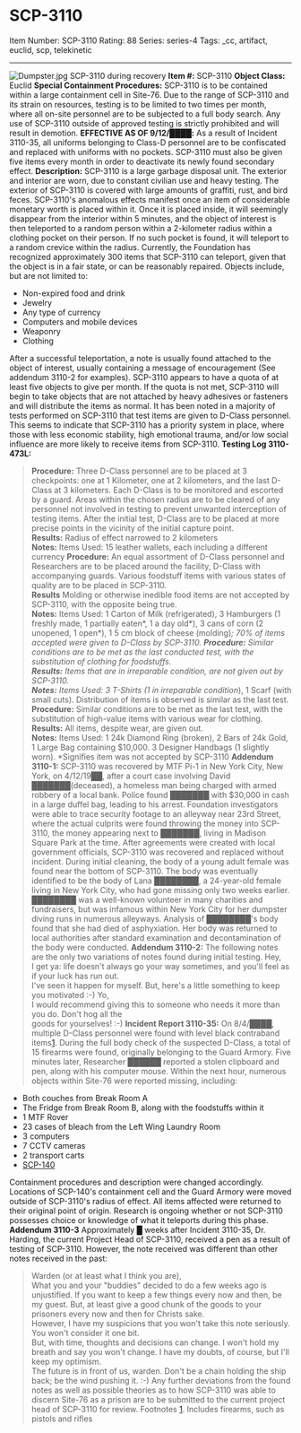 # SCP-3110
Item Number: SCP-3110
Rating: 88
Series: series-4
Tags: _cc, artifact, euclid, scp, telekinetic

---

![Dumpster.jpg](https://scp-wiki.wdfiles.com/local--files/scp-3110/Dumpster.jpg)
SCP-3110 during recovery
**Item #:** SCP-3110
**Object Class:** Euclid
**Special Containment Procedures:** SCP-3110 is to be contained within a large containment cell in Site-76. Due to the range of SCP-3110 and its strain on resources, testing is to be limited to two times per month, where all on-site personnel are to be subjected to a full body search. Any use of SCP-3110 outside of approved testing is strictly prohibited and will result in demotion.
**EFFECTIVE AS OF 9/12/████:** As a result of Incident 3110-35, all uniforms belonging to Class-D personnel are to be confiscated and replaced with uniforms with no pockets. SCP-3110 must also be given five items every month in order to deactivate its newly found secondary effect.
**Description:** SCP-3110 is a large garbage disposal unit. The exterior and interior are worn, due to constant civilian use and heavy testing. The exterior of SCP-3110 is covered with large amounts of graffiti, rust, and bird feces.
SCP-3110's anomalous effects manifest once an item of considerable monetary worth is placed within it. Once it is placed inside, it will seemingly disappear from the interior within 5 minutes, and the object of interest is then teleported to a random person within a 2-kilometer radius within a clothing pocket on their person. If no such pocket is found, it will teleport to a random crevice within the radius. Currently, the Foundation has recognized approximately 300 items that SCP-3110 can teleport, given that the object is in a fair state, or can be reasonably repaired. Objects include, but are not limited to:
  * Non-expired food and drink
  * Jewelry
  * Any type of currency
  * Computers and mobile devices
  * Weaponry
  * Clothing

After a successful teleportation, a note is usually found attached to the object of interest, usually containing a message of encouragement (See addendum 3110-2 for examples).
SCP-3110 appears to have a quota of at least five objects to give per month. If the quota is not met, SCP-3110 will begin to take objects that are not attached by heavy adhesives or fasteners and will distribute the items as normal.
It has been noted in a majority of tests performed on SCP-3110 that test items are given to D-Class personnel. This seems to indicate that SCP-3110 has a priority system in place, where those with less economic stability, high emotional trauma, and/or low social influence are more likely to receive items from SCP-3110.
**Testing Log 3110-473L:**
> **Procedure:** Three D-Class personnel are to be placed at 3 checkpoints: one at 1 Kilometer, one at 2 kilometers, and the last D-Class at 3 kilometers. Each D-Class is to be monitored and escorted by a guard. Areas within the chosen radius are to be cleared of any personnel not involved in testing to prevent unwanted interception of testing items. After the initial test, D-Class are to be placed at more precise points in the vicinity of the initial capture point.  
>  **Results:** Radius of effect narrowed to 2 kilometers  
>  **Notes:** Items Used: 15 leather wallets, each including a different currency
> **Procedure:** An equal assortment of D-Class personnel and Researchers are to be placed around the facility, D-Class with accompanying guards. Various foodstuff items with various states of quality are to be placed in SCP-3110.  
>  **Results** Molding or otherwise inedible food items are not accepted by SCP-3110, with the opposite being true.  
>  **Notes:** Items Used: 1 Carton of Milk (refrigerated), 3 Hamburgers (1 freshly made, 1 partially eaten*, 1 a day old*), 3 cans of corn (2 unopened, 1 open*), 1 5 cm block of cheese (molding)*; 70% of items accepted were given to D-Class by SCP-3110.
> **Procedure:** Similar conditions are to be met as the last conducted test, with the substitution of clothing for foodstuffs.  
>  **Results:** Items that are in irreparable condition, are not given out by SCP-3110.  
>  **Notes:** Items Used: 3 T-Shirts (1 in irreparable condition*), 1 Scarf (with small cuts). Distribution of items is observed is similar as the last test.
> **Procedure:** Similar conditions are to be met as the last test, with the substitution of high-value items with various wear for clothing.  
>  **Results:** All items, despite wear, are given out.  
>  **Notes:** Items Used: 1 24k Diamond Ring (broken), 2 Bars of 24k Gold, 1 Large Bag containing $10,000. 3 Designer Handbags (1 slightly worn).
*Signifies item was not accepted by SCP-3110
**Addendum 3110-1:** SCP-3110 was recovered by MTF Pi-1 in New York City, New York, on 4/12/19██, after a court case involving David ███████(deceased), a homeless man being charged with armed robbery of a local bank. Police found ███████ with $30,000 in cash in a large duffel bag, leading to his arrest. Foundation investigators were able to trace security footage to an alleyway near 23rd Street, where the actual culprits were found throwing the money into SCP-3110, the money appearing next to ███████, living in Madison Square Park at the time. After agreements were created with local government officials, SCP-3110 was recovered and replaced without incident.
During initial cleaning, the body of a young adult female was found near the bottom of SCP-3110. The body was eventually identified to be the body of Lana ████████, a 24-year-old female living in New York City, who had gone missing only two weeks earlier. ████████ was a well-known volunteer in many charities and fundraisers, but was infamous within New York City for her dumpster diving runs in numerous alleyways. Analysis of ████████'s body found that she had died of asphyxiation. Her body was returned to local authorities after standard examination and decontamination of the body were conducted.
**Addendum 3110-2:** The following notes are the only two variations of notes found during initial testing.
> Hey,  
>  I get ya: life doesn't always go your way sometimes, and you'll feel as if your luck has run out.  
>  I've seen it happen for myself. But, here's a little something to keep you motivated :-)
> Yo,  
>  I would recommend giving this to someone who needs it more than you do. Don't hog all the  
>  goods for yourselves! :-)
**Incident Report 3110-35:** On 8/4/████, multiple D-Class personnel were found with level black contraband items[1](javascript:;). During the full body check of the suspected D-Class, a total of 15 firearms were found, originally belonging to the Guard Armory. Five minutes later, Researcher ██████ reported a stolen clipboard and pen, along with his computer mouse. Within the next hour, numerous objects within Site-76 were reported missing, including:
  * Both couches from Break Room A
  * The Fridge from Break Room B, along with the foodstuffs within it
  * 1 MTF Rover
  * 23 cases of bleach from the Left Wing Laundry Room
  * 3 computers
  * 7 CCTV cameras
  * 2 transport carts
  * [SCP-140](http://www.scp-wiki.net/scp-140)

Containment procedures and description were changed accordingly. Locations of SCP-140's containment cell and the Guard Armory were moved outside of SCP-3110's radius of effect. All items affected were returned to their original point of origin. Research is ongoing whether or not SCP-3110 possesses choice or knowledge of what it teleports during this phase.
**Addendum 3110-3** Approximately █ weeks after Incident 3110-35, Dr. Harding, the current Project Head of SCP-3110, received a pen as a result of testing of SCP-3110. However, the note received was different than other notes received in the past:
> Warden (or at least what I think you are),  
>  What you and your "buddies" decided to do a few weeks ago is unjustified. If you want to keep a few things every now and then, be my guest. But, at least give a good chunk of the goods to your prisoners every now and then for Christs sake.  
>  However, I have my suspicions that you won't take this note seriously. You won't consider it one bit.  
>  But, with time, thoughts and decisions can change. I won't hold my breath and say you won't change. I have my doubts, of course, but I'll keep my optimism.  
>  The future is in front of us, warden. Don't be a chain holding the ship back; be the wind pushing it. :-)
Any further deviations from the found notes as well as possible theories as to how SCP-3110 was able to discern Site-76 as a prison are to be submitted to the current project head of SCP-3110 for review.
Footnotes
[1](javascript:;). Includes firearms, such as pistols and rifles